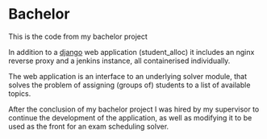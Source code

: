 # Bachelor

This is the code from my bachelor project

In addition to  a [django](https://www.djangoproject.com/) web application (student_alloc) it includes an nginx reverse proxy and a jenkins instance, all containerised individually.

The web application is an interface to an underlying solver module, that solves the problem of assigning (groups of) students to a list of available topics.

After the conclusion of my bachelor project I was hired by my supervisor to continue the development of the application, as well as modifying it to be used as the front for an exam scheduling solver.



